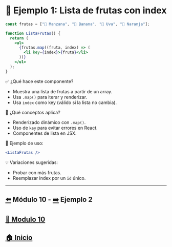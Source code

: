 # 🧪 Ejemplo 1: Lista de frutas con index

```jsx
const frutas = ["🍎 Manzana", "🍌 Banana", "🍇 Uva", "🍊 Naranja"];

function ListaFrutas() {
  return (
    <ul>
      {frutas.map((fruta, index) => (
        <li key={index}>{fruta}</li>
      ))}
    </ul>
  );
}
```

✅ ¿Qué hace este componente?

* Muestra una lista de frutas a partir de un array.
* Usa `.map()` para iterar y renderizar.
* Usa `index` como key (válido si la lista no cambia).

🧠 ¿Qué conceptos aplica?

* Renderizado dinámico con `.map()`.
* Uso de `key` para evitar errores en React.
* Componentes de lista en JSX.

📌 Ejemplo de uso:

```jsx
<ListaFrutas />
```

💡 Variaciones sugeridas:

- Probar con más frutas.
- Reemplazar index por un `id` único.
---

## [⬅️](../Modulo_10.md) Módulo 10 - [➡️](../Ejemplos/Ejemplo_2.md) Ejemplo 2
## [📄 Modulo 10](../Modulo_10.md)
## [🏠 Inicio](../../README.md)
